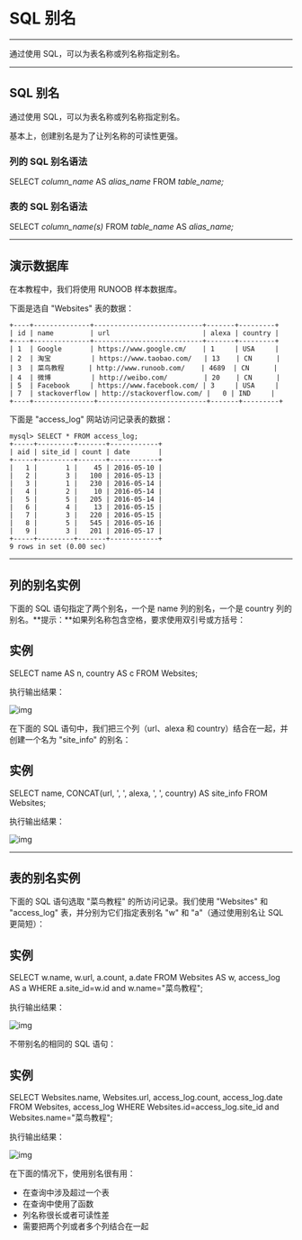 # SQL 别名

------

通过使用 SQL，可以为表名称或列名称指定别名。

------

## SQL 别名

通过使用 SQL，可以为表名称或列名称指定别名。

基本上，创建别名是为了让列名称的可读性更强。

### 列的 SQL 别名语法

SELECT *column_name* AS *alias_name*
FROM *table_name;*

### 表的 SQL 别名语法

SELECT *column_name(s)*
FROM *table_name* AS *alias_name;*



------

## 演示数据库

在本教程中，我们将使用 RUNOOB 样本数据库。

下面是选自 "Websites" 表的数据：

```
+----+--------------+---------------------------+-------+---------+
| id | name         | url                       | alexa | country |
+----+--------------+---------------------------+-------+---------+
| 1  | Google       | https://www.google.cm/    | 1     | USA     |
| 2  | 淘宝          | https://www.taobao.com/   | 13    | CN      |
| 3  | 菜鸟教程      | http://www.runoob.com/    | 4689  | CN      |
| 4  | 微博          | http://weibo.com/         | 20    | CN      |
| 5  | Facebook     | https://www.facebook.com/ | 3     | USA     |
| 7  | stackoverflow | http://stackoverflow.com/ |   0 | IND     |
+----+---------------+---------------------------+-------+---------+
```

下面是 "access_log" 网站访问记录表的数据：

```
mysql> SELECT * FROM access_log;
+-----+---------+-------+------------+
| aid | site_id | count | date       |
+-----+---------+-------+------------+
|   1 |       1 |    45 | 2016-05-10 |
|   2 |       3 |   100 | 2016-05-13 |
|   3 |       1 |   230 | 2016-05-14 |
|   4 |       2 |    10 | 2016-05-14 |
|   5 |       5 |   205 | 2016-05-14 |
|   6 |       4 |    13 | 2016-05-15 |
|   7 |       3 |   220 | 2016-05-15 |
|   8 |       5 |   545 | 2016-05-16 |
|   9 |       3 |   201 | 2016-05-17 |
+-----+---------+-------+------------+
9 rows in set (0.00 sec)
```



------

## 列的别名实例

下面的 SQL 语句指定了两个别名，一个是 name 列的别名，一个是 country 列的别名。**提示：**如果列名称包含空格，要求使用双引号或方括号：

## 实例

SELECT name AS n, country AS c
FROM Websites;

执行输出结果：

![img](https://www.runoob.com/wp-content/uploads/2013/09/alias1.jpg)

在下面的 SQL 语句中，我们把三个列（url、alexa 和 country）结合在一起，并创建一个名为 "site_info" 的别名：

## 实例

SELECT name, CONCAT(url, ', ', alexa, ', ', country) AS site_info
FROM Websites;

执行输出结果：

![img](https://www.runoob.com/wp-content/uploads/2013/09/alias2.jpg)



------

## 表的别名实例

下面的 SQL 语句选取 "菜鸟教程" 的所访问记录。我们使用 "Websites" 和 "access_log" 表，并分别为它们指定表别名 "w" 和 "a"（通过使用别名让 SQL 更简短）：

## 实例

SELECT w.name, w.url, a.count, a.date
FROM Websites AS w, access_log AS a
WHERE a.site_id=w.id and w.name="菜鸟教程";

执行输出结果：

![img](https://www.runoob.com/wp-content/uploads/2013/09/alias3.jpg)

不带别名的相同的 SQL 语句：

## 实例

SELECT Websites.name, Websites.url, access_log.count, access_log.date
FROM Websites, access_log
WHERE Websites.id=access_log.site_id and Websites.name="菜鸟教程";

执行输出结果：

![img](https://www.runoob.com/wp-content/uploads/2013/09/alias4.jpg)

在下面的情况下，使用别名很有用：

- 在查询中涉及超过一个表
- 在查询中使用了函数
- 列名称很长或者可读性差
- 需要把两个列或者多个列结合在一起